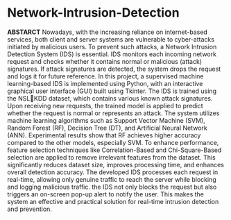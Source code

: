 # Network-Intrusion-Detection
**ABSTARCT**
Nowadays, with the increasing reliance on internet-based services, both client and server 
systems are vulnerable to cyber-attacks initiated by malicious users. To prevent such attacks, a 
Network Intrusion Detection System (IDS) is essential. IDS monitors each incoming network request 
and checks whether it contains normal or malicious (attack) signatures. If attack signatures are 
detected, the system drops the request and logs it for future reference.
In this project, a supervised machine learning-based IDS is implemented using Python, with 
an interactive graphical user interface (GUI) built using Tkinter. The IDS is trained using the NSLKDD dataset, which contains various known attack signatures. Upon receiving new requests, the 
trained model is applied to predict whether the request is normal or represents an attack.
The system utilizes machine learning algorithms such as Support Vector Machine (SVM), 
Random Forest (RF), Decision Tree (DT), and Artificial Neural Network (ANN). Experimental 
results show that RF achieves higher accuracy compared to the other models, especially SVM. To 
enhance performance, feature selection techniques like Correlation-Based and Chi-Square-Based 
selection are applied to remove irrelevant features from the dataset. This significantly reduces dataset 
size, improves processing time, and enhances overall detection accuracy.
The developed IDS processes each request in real-time, allowing only genuine traffic to reach 
the server while blocking and logging malicious traffic. the IDS not only blocks the request but also 
triggers an on-screen pop-up alert to notify the user. This makes the system an effective and practical 
solution for real-time intrusion detection and prevention.
